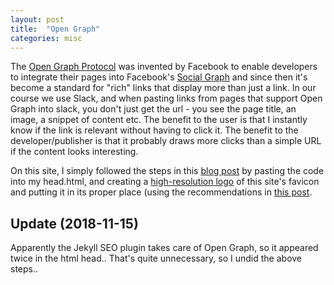 ```yaml
---
layout: post
title:  "Open Graph"
categories: misc
---
```


The [Open Graph Protocol](http://ogp.me) was invented by Facebook to enable developers to integrate their pages into Facebook's [Social Graph](https://en.wikipedia.org/wiki/Social_graph) and since then it's become a standard for "rich" links that display more than just a link. In our course we use Slack, and when pasting links from pages that support Open Graph into slack, you don't just get the url - you see the page title, an image, a snippet of content etc. The benefit to the user is that I instantly know if the link is relevant without having to click it. The benefit to the developer/publisher is that it probably draws more clicks than a simple URL if the content looks interesting.

On this site, I simply followed the steps in this [blog post](http://davidensinger.com/2013/04/adding-open-graph-tags-to-jekyll/) by pasting the code into my head.html, and creating a [high-resolution logo](http://localhost:4000/assets/img/logo-high-resolution.png) of this site's favicon and putting it in its proper place (using the recommendations in [this post](https://www.h3xed.com/web-and-internet/how-to-use-og-image-meta-tag-facebook-reddit).

## Update (2018-11-15)
Apparently the Jekyll SEO plugin takes care of Open Graph, so it appeared twice in the html head.. That's quite unnecessary, so I undid the above steps..